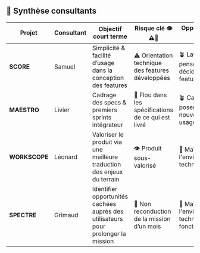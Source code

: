 ## 🧭 Synthèse consultants

| Projet         | Consultant | Objectif court terme                                                                 | Risque clé 👁️⚠️🚨                                | Opportunité 🌱🪴🌳                                      |
|----------------|------------|---------------------------------------------------------------------------------------|---------------------------------------------------|----------------------------------------------------|
| **SCORE**      | Samuel     | Simplicité & facilité d’usage dans la conception des features                         | ⚠️ Orientation technique des features développées | 🪴 Latitude pour penser et décider des features      |
| **MAESTRO**    | Livier     | Cadrage des specs & premiers sprints intégrateur                                      | 🚨 Flou dans les spécifications de ce qui est livré | 🪴 Capacité à poser de nouveaux usages (2/3)         |
| **WORKSCOPE**  | Léonard    | Valoriser le produit via une meilleure traduction des enjeux du terrain            | 👁️ Produit sous-valorisé                     | 🌳 Maîtrise de l'environnement technique        |
| **SPECTRE**    | Grimaud    | Identifier opportunités cachées auprès des utilisateurs pour prolonger la mission     | 🚨 Non reconduction de la mission d’un mois  | 🌳 Maîtrise de l'environnement technique & fonctionnel |
